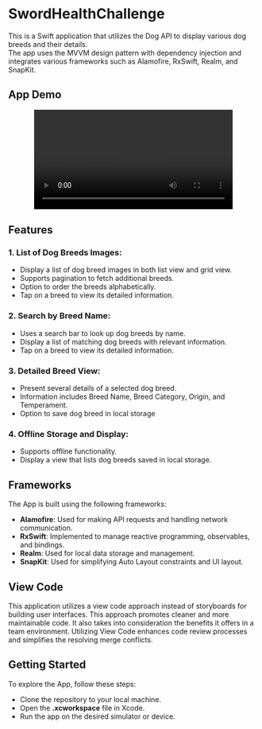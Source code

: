 # SwordHealthChallenge

This is a Swift application that utilizes the Dog API to display various dog breeds and their details.  
The app uses the MVVM design pattern with dependency injection and integrates various frameworks such as Alamofire, RxSwift, Realm, and SnapKit.

## App Demo
<div align="center">
  <video src="https://github.com/simaosamouco/SwordHealthChallenge/assets/37107794/4f3f6672-46a1-442c-8a59-daf6469e5bfe" width="400" />
</div>

## Features

### 1. List of Dog Breeds Images:
 - Display a list of dog breed images in both list view and grid view.
 - Supports pagination to fetch additional breeds.
 - Option to order the breeds alphabetically.
 - Tap on a breed to view its detailed information.

### 2. Search by Breed Name:
 - Uses a search bar to look up dog breeds by name.
 - Display a list of matching dog breeds with relevant information.
 - Tap on a breed to view its detailed information.

### 3. Detailed Breed View:
 - Present several details of a selected dog breed.
 - Information includes Breed Name, Breed Category, Origin, and Temperament.
 - Option to save dog breed in local storage

### 4. Offline Storage and Display:
 - Supports offline functionality.
 - Display a view that lists dog breeds saved in local storage.

## Frameworks
The App is built using the following frameworks:

 - **Alamofire**: Used for making API requests and handling network communication.
 - **RxSwift**: Implemented to manage reactive programming, observables, and bindings.
 - **Realm**: Used for local data storage and management.
 - **SnapKit**: Used for simplifying Auto Layout constraints and UI layout.

 ## View Code
This application utilizes a view code approach instead of storyboards for building user interfaces. 
This approach promotes cleaner and more maintainable code.
It also takes into consideration the benefits it offers in a team environment.
Utilizing View Code enhances code review processes and simplifies the resolving merge conflicts.

## Getting Started
To explore the App, follow these steps:

 - Clone the repository to your local machine.
 - Open the **.xcworkspace** file in Xcode.
 - Run the app on the desired simulator or device.
